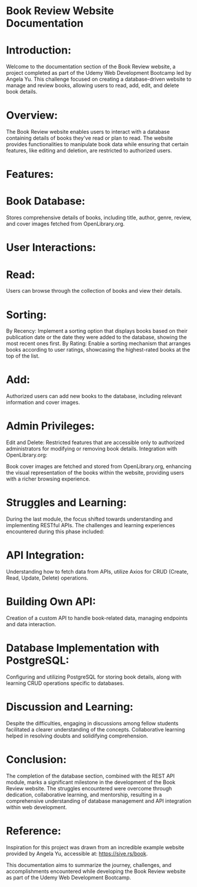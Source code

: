 # Book Review Website Documentation
# Introduction:
Welcome to the documentation section of the Book Review website, a project completed as part of the Udemy Web Development Bootcamp led by Angela Yu. This challenge focused on creating a database-driven website to manage and review books, allowing users to read, add, edit, and delete book details.

# Overview:
The Book Review website enables users to interact with a database containing details of books they've read or plan to read. The website provides functionalities to manipulate book data while ensuring that certain features, like editing and deletion, are restricted to authorized users.

# Features:
# Book Database:

Stores comprehensive details of books, including title, author, genre, review, and cover images fetched from OpenLibrary.org.

# User Interactions:
# Read:
Users can browse through the collection of books and view their details.
# Sorting:
By Recency: Implement a sorting option that displays books based on their publication date or the date they were added to the database, showing the most recent ones first.
By Rating: Enable a sorting mechanism that arranges books according to user ratings, showcasing the highest-rated books at the top of the list.
# Add:
Authorized users can add new books to the database, including relevant information and cover images.
# Admin Privileges:
Edit and Delete: Restricted features that are accessible only to authorized administrators for modifying or removing book details.
Integration with OpenLibrary.org:

Book cover images are fetched and stored from OpenLibrary.org, enhancing the visual representation of the books within the website, providing users with a richer browsing experience.

# Struggles and Learning:

During the last module, the focus shifted towards understanding and implementing RESTful APIs. The challenges and learning experiences encountered during this phase included:

# API Integration: 
Understanding how to fetch data from APIs, utilize Axios for CRUD (Create, Read, Update, Delete) operations.
# Building Own API:
Creation of a custom API to handle book-related data, managing endpoints and data interaction.
# Database Implementation with PostgreSQL: 
Configuring and utilizing PostgreSQL for storing book details, along with learning CRUD operations specific to databases.
# Discussion and Learning:
Despite the difficulties, engaging in discussions among fellow students facilitated a clearer understanding of the concepts. Collaborative learning helped in resolving doubts and solidifying comprehension.
# Conclusion:
The completion of the database section, combined with the REST API module, marks a significant milestone in the development of the Book Review website. The struggles encountered were overcome through dedication, collaborative learning, and mentorship, resulting in a comprehensive understanding of database management and API integration within web development.

# Reference:
Inspiration for this project was drawn from an incredible example website provided by Angela Yu, accessible at: https://sive.rs/book.

This documentation aims to summarize the journey, challenges, and accomplishments encountered while developing the Book Review website as part of the Udemy Web Development Bootcamp.
